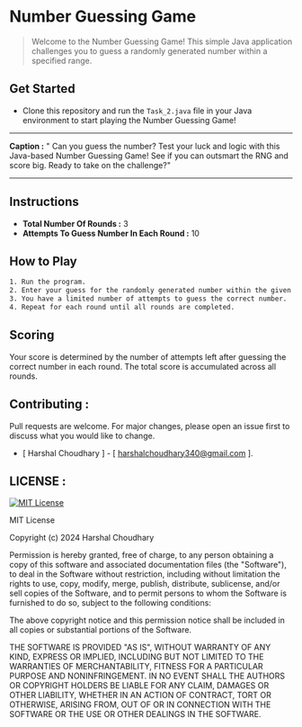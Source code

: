# Number Guessing Game

> Welcome to the Number Guessing Game! This simple Java application challenges you to guess a randomly generated number within a specified range.

## Get Started

- Clone this repository and run the `Task_2.java` file in your Java environment to start playing the Number Guessing Game!

---

**Caption :** " Can you guess the number? Test your luck and logic with this Java-based Number Guessing Game! See if you can outsmart the RNG and score big. Ready to take on the challenge?"

--- 

## Instructions

- **Total Number Of Rounds :** 3
- **Attempts To Guess Number In Each Round :** 10

## How to Play
```bash
1. Run the program.
2. Enter your guess for the randomly generated number within the given range.
3. You have a limited number of attempts to guess the correct number.
4. Repeat for each round until all rounds are completed.
```

## Scoring

Your score is determined by the number of attempts left after guessing the correct number in each round. The total score is accumulated across all rounds.

## Contributing :
Pull requests are welcome. For major changes, please open an issue first to discuss what you would like to change.
- [ Harshal Choudhary ] - [ harshalchoudhary340@gmail.com ].

## LICENSE :
[![MIT License](https://img.shields.io/badge/License-MIT-yellow.svg)](https://opensource.org/licenses/MIT)

MIT License

Copyright (c) 2024 Harshal Choudhary

Permission is hereby granted, free of charge, to any person obtaining a copy
of this software and associated documentation files (the "Software"), to deal
in the Software without restriction, including without limitation the rights
to use, copy, modify, merge, publish, distribute, sublicense, and/or sell
copies of the Software, and to permit persons to whom the Software is
furnished to do so, subject to the following conditions:

The above copyright notice and this permission notice shall be included in all
copies or substantial portions of the Software.

THE SOFTWARE IS PROVIDED "AS IS", WITHOUT WARRANTY OF ANY KIND, EXPRESS OR
IMPLIED, INCLUDING BUT NOT LIMITED TO THE WARRANTIES OF MERCHANTABILITY,
FITNESS FOR A PARTICULAR PURPOSE AND NONINFRINGEMENT. IN NO EVENT SHALL THE
AUTHORS OR COPYRIGHT HOLDERS BE LIABLE FOR ANY CLAIM, DAMAGES OR OTHER
LIABILITY, WHETHER IN AN ACTION OF CONTRACT, TORT OR OTHERWISE, ARISING FROM,
OUT OF OR IN CONNECTION WITH THE SOFTWARE OR THE USE OR OTHER DEALINGS IN THE
SOFTWARE.
   
